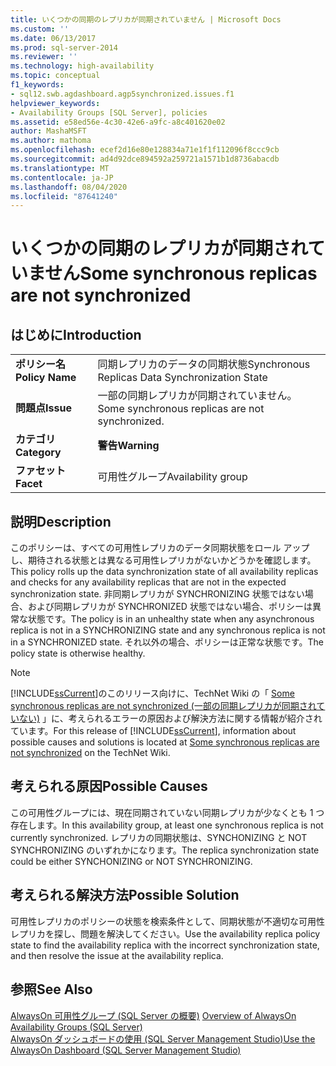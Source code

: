 ```yaml
---
title: いくつかの同期のレプリカが同期されていません | Microsoft Docs
ms.custom: ''
ms.date: 06/13/2017
ms.prod: sql-server-2014
ms.reviewer: ''
ms.technology: high-availability
ms.topic: conceptual
f1_keywords:
- sql12.swb.agdashboard.agp5synchronized.issues.f1
helpviewer_keywords:
- Availability Groups [SQL Server], policies
ms.assetid: e58ed56e-4c30-42e6-a9fc-a8c401620e02
author: MashaMSFT
ms.author: mathoma
ms.openlocfilehash: ecef2d16e80e128834a71e1f1f112096f8ccc9cb
ms.sourcegitcommit: ad4d92dce894592a259721a1571b1d8736abacdb
ms.translationtype: MT
ms.contentlocale: ja-JP
ms.lasthandoff: 08/04/2020
ms.locfileid: "87641240"
---
```

# <a name="some-synchronous-replicas-are-not-synchronized"></a><span data-ttu-id="c1ea6-102">いくつかの同期のレプリカが同期されていません</span><span class="sxs-lookup"><span data-stu-id="c1ea6-102">Some synchronous replicas are not synchronized</span></span>
    
## <a name="introduction"></a><span data-ttu-id="c1ea6-103">はじめに</span><span class="sxs-lookup"><span data-stu-id="c1ea6-103">Introduction</span></span>  
  
|||  
|-|-|  
|<span data-ttu-id="c1ea6-104">**ポリシー名**</span><span class="sxs-lookup"><span data-stu-id="c1ea6-104">**Policy Name**</span></span>|<span data-ttu-id="c1ea6-105">同期レプリカのデータの同期状態</span><span class="sxs-lookup"><span data-stu-id="c1ea6-105">Synchronous Replicas Data Synchronization State</span></span>|  
|<span data-ttu-id="c1ea6-106">**問題点**</span><span class="sxs-lookup"><span data-stu-id="c1ea6-106">**Issue**</span></span>|<span data-ttu-id="c1ea6-107">一部の同期レプリカが同期されていません。</span><span class="sxs-lookup"><span data-stu-id="c1ea6-107">Some synchronous replicas are not synchronized.</span></span>|  
|<span data-ttu-id="c1ea6-108">**カテゴリ**</span><span class="sxs-lookup"><span data-stu-id="c1ea6-108">**Category**</span></span>|<span data-ttu-id="c1ea6-109">**警告**</span><span class="sxs-lookup"><span data-stu-id="c1ea6-109">**Warning**</span></span>|  
|<span data-ttu-id="c1ea6-110">**ファセット**</span><span class="sxs-lookup"><span data-stu-id="c1ea6-110">**Facet**</span></span>|<span data-ttu-id="c1ea6-111">可用性グループ</span><span class="sxs-lookup"><span data-stu-id="c1ea6-111">Availability group</span></span>|  
  
## <a name="description"></a><span data-ttu-id="c1ea6-112">説明</span><span class="sxs-lookup"><span data-stu-id="c1ea6-112">Description</span></span>  
 <span data-ttu-id="c1ea6-113">このポリシーは、すべての可用性レプリカのデータ同期状態をロール アップし、期待される状態とは異なる可用性レプリカがないかどうかを確認します。</span><span class="sxs-lookup"><span data-stu-id="c1ea6-113">This policy rolls up the data synchronization state of all availability replicas and checks for any availability replicas that are not in the expected synchronization state.</span></span> <span data-ttu-id="c1ea6-114">非同期レプリカが SYNCHRONIZING 状態ではない場合、および同期レプリカが SYNCHRONIZED 状態ではない場合、ポリシーは異常な状態です。</span><span class="sxs-lookup"><span data-stu-id="c1ea6-114">The policy is in an unhealthy state when any asynchronous replica is not in a SYNCHRONIZING state and any synchronous replica is not in a SYNCHRONIZED state.</span></span> <span data-ttu-id="c1ea6-115">それ以外の場合、ポリシーは正常な状態です。</span><span class="sxs-lookup"><span data-stu-id="c1ea6-115">The policy state is otherwise healthy.</span></span>  
  
> [!NOTE]  
>  <span data-ttu-id="c1ea6-116">[!INCLUDE[ssCurrent](../../../includes/sscurrent-md.md)]のこのリリース向けに、TechNet Wiki の「 [Some synchronous replicas are not synchronized (一部の同期レプリカが同期されていない)](https://go.microsoft.com/fwlink/p/?LinkId=220853) 」に、考えられるエラーの原因および解決方法に関する情報が紹介されています。</span><span class="sxs-lookup"><span data-stu-id="c1ea6-116">For this release of [!INCLUDE[ssCurrent](../../../includes/sscurrent-md.md)], information about possible causes and solutions is located at [Some synchronous replicas are not synchronized](https://go.microsoft.com/fwlink/p/?LinkId=220853) on the TechNet Wiki.</span></span>  
  
## <a name="possible-causes"></a><span data-ttu-id="c1ea6-117">考えられる原因</span><span class="sxs-lookup"><span data-stu-id="c1ea6-117">Possible Causes</span></span>  
 <span data-ttu-id="c1ea6-118">この可用性グループには、現在同期されていない同期レプリカが少なくとも 1 つ存在します。</span><span class="sxs-lookup"><span data-stu-id="c1ea6-118">In this availability group, at least one synchronous replica is not currently synchronized.</span></span> <span data-ttu-id="c1ea6-119">レプリカの同期状態は、SYNCHONIZING と NOT SYNCHRONIZING のいずれかになります。</span><span class="sxs-lookup"><span data-stu-id="c1ea6-119">The replica synchronization state could be either SYNCHONIZING or NOT SYNCHRONIZING.</span></span>  
  
## <a name="possible-solution"></a><span data-ttu-id="c1ea6-120">考えられる解決方法</span><span class="sxs-lookup"><span data-stu-id="c1ea6-120">Possible Solution</span></span>  
 <span data-ttu-id="c1ea6-121">可用性レプリカのポリシーの状態を検索条件として、同期状態が不適切な可用性レプリカを探し、問題を解決してください。</span><span class="sxs-lookup"><span data-stu-id="c1ea6-121">Use the availability replica policy state to find the availability replica with the incorrect synchronization state, and then resolve the issue at the availability replica.</span></span>  
  
## <a name="see-also"></a><span data-ttu-id="c1ea6-122">参照</span><span class="sxs-lookup"><span data-stu-id="c1ea6-122">See Also</span></span>  
 <span data-ttu-id="c1ea6-123">[AlwaysOn 可用性グループ &#40;SQL Server の概要&#41;](overview-of-always-on-availability-groups-sql-server.md) </span><span class="sxs-lookup"><span data-stu-id="c1ea6-123">[Overview of AlwaysOn Availability Groups &#40;SQL Server&#41;](overview-of-always-on-availability-groups-sql-server.md) </span></span>  
 [<span data-ttu-id="c1ea6-124">AlwaysOn ダッシュボードの使用 &#40;SQL Server Management Studio&#41;</span><span class="sxs-lookup"><span data-stu-id="c1ea6-124">Use the AlwaysOn Dashboard &#40;SQL Server Management Studio&#41;</span></span>](use-the-always-on-dashboard-sql-server-management-studio.md)  
  
  
